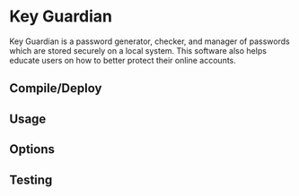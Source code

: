 # Key Guardian

Key Guardian is a password generator, checker, and manager of passwords which are stored securely on a local system. This software also helps educate users on how to better protect their online accounts.

## Compile/Deploy

## Usage

## Options

## Testing

